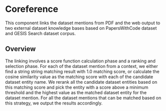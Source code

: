 # Coreference

This component links the dataset mentions from PDF and the web output to two external dataset knowledge bases based on PapersWithCode dataset and GESIS Search dataset corpus.

## Overview 

The linking involves a score function calculation phase and a ranking and selection phase. For each of the dataset mention from a context, we either find a string string matching result with 1.0 matching score, or calculate the cosine similarity value as the matching score with each of the candidate dataset entity name. We rerank all the candidate dataset entities based on this matching score and pick the entity with a score above a minimum threshold and the highest value as the matched dataset entity for the dataset mention. For all the dataset mentions that can be matched based on this strategy, we output the results accordingly. 


